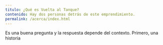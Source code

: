 ```yaml
---
titulo: ¿Qué es Vuelta al Tanque?
contenido: Hay dos personas detrás de este emprendimiento.
permalink: /acerca/index.html
---
```


Es una buena pregunta y la respuesta depende del contexto. Primero, una historia
